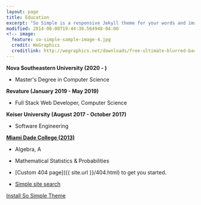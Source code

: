 ```yaml
---
layout: page
title: Education
excerpt: "So Simple is a responsive Jekyll theme for your words and images."
modified: 2014-08-08T19:44:38.564948-04:00
<!-- image:
  feature: so-simple-sample-image-4.jpg
  credit: WeGraphics
  creditlink: http://wegraphics.net/downloads/free-ultimate-blurred-background-pack/ -->
---
```


<!--Looking for a simple, responsive, theme for your Jekyll powered blog? Well look no further. Here be **So Simple Theme**, the follow up to [**Minimal Mistakes**](http://mmistakes.github.io/minimal-mistakes) --- by designer slash illustrator [Michael Rose](http://mademistakes.com).-->


 **Nova Southeastern University (2020 - )** 
   * Master's Degree in Computer Science
   
 **Revature (January 2019 - May 2019)** 
   * Full Stack Web Developer, Computer Science
 
 **Keiser University (August 2017 - October 2017)**
   * Software Engineering
 
 [**Miami Dade College (2013)**](www.mdc.edu)
   * Algebra, A 
   * Mathematical Statistics & Probabilities


* [Custom 404 page]({{ site.url }}/404.html) to get you started.
* [Simple site search](https://github.com/christian-fei/Simple-Jekyll-Search)


<a markdown="0" href="{{ site.url }}/theme-setup" class="btn">Install So Simple Theme</a>

[^1]: Example: *domain.com/category-name/post-title*
